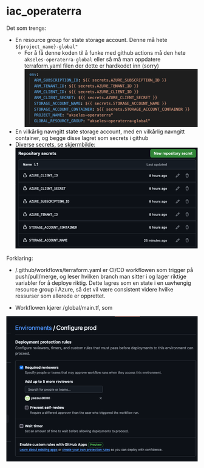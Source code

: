 # iac_operaterra

Det som trengs:

* En resource group for state storage account. Denne må hete `${project_name}-global"`
  * For å få denne koden til å funke med github actions må den hete `akseles-operaterra-global` eller så må man oppdatere terraform.yaml filen der dette er hardkodet inn (sorry)
    ![alt text](image-1.png)
* En vilkårlig navngitt state storage account, med en vilkårlig navngitt container, og begge disse lagret som secrets i github
* Diverse secrets, se skjermbilde:
    ![alt text](image.png)

Forklaring:

* /.github/workflows/terraform.yaml er CI/CD workflowen som trigger på push/pull/merge, og leser hvilken branch man sitter i og lager riktige variabler for å deploye riktig. Dette lagres som en state i en uavhengig resource group i Azure, så det vil være consistent videre hvilke ressurser som allerede er opprettet.
<!-- Memo til meg selv: rydd opp i den filen den ser bomba ut og mangler funksjonaliteten vi slettet for mange timer siden -->
* Workflowen kjører /global/main.tf, som



![alt text](image-2.png)
